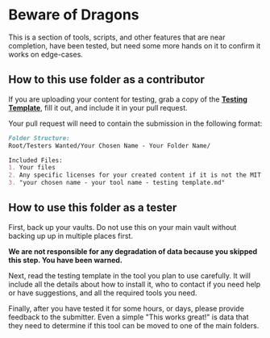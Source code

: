 # Beware of Dragons
This is a section of tools, scripts, and other features that are near completion, have been tested, but need some more hands on it to confirm it works on edge-cases.

## How to this use folder as a contributor
If you are uploading your content for testing, grab a copy of the [**Testing Template**](testing-template.md), fill it out, and include it in your pull request. 

Your pull request will need to contain the submission in the following format:

```md
Folder Structure: 
Root/Testers Wanted/Your Chosen Name - Your Folder Name/

Included Files: 
1. Your files
2. Any specific licenses for your created content if it is not the MIT License
3. "your chosen name - your tool name - testing template.md"
```

## How to use this folder as a tester
First, back up your vaults. Do not use this on your main vault without backing up up in multiple places first. 

**We are not responsible for any degradation of data because you skipped this step. You have been warned.** 

Next, read the testing template in the tool you plan to use carefully. It will include all the details about how to install it, who to contact if you need help or have suggestions, and all the required tools you need.

Finally, after you have tested it for some hours, or days, please provide feedback to the submitter. Even a simple "This works great!" is data that they need to determine if this tool can be moved to one of the main folders. 
